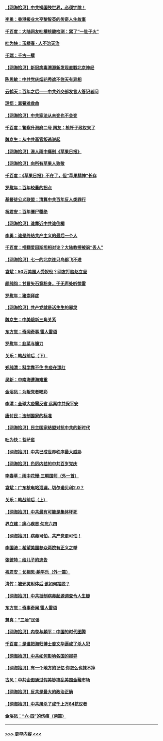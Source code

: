 #### [【网海拾贝】中共祸国殃世界，必须铲除！](../pages/nsc993/n13056011.md?t=06300302) 
#### [李勇：香港报业大亨黎智英的传奇人生故事](../pages/nsc993/n13055258.md?t=06300302) 
#### [千百度：大陆网友吐槽核酸检测：窝了“一肚子火”](../pages/nsc993/n13055194.md?t=06300302) 
#### [吐为快：玉楼春 · 人不治天治](../pages/nsc993/n13054028.md?t=06300302) 
#### [千瑞：千古一孽](../pages/nsc993/n13054016.md?t=06300302) 
#### [【网海拾贝】新冠病毒溯源新发现直戳北京神经](../pages/nsc993/n13052425.md?t=06300302) 
#### [陈思敏：中共党庆烟花秀遮不住天有异相](../pages/nsc993/n13052020.md?t=06300302) 
#### [云鹤天：百年之后——中共外交部发言人答记者问](../pages/nsc993/n13051604.md?t=06300302) 
#### [理悟：毒誓难救命](../pages/nsc993/n13051601.md?t=06300302) 
#### [【网海拾贝】中共家法从未变也不会变](../pages/nsc993/n13050366.md?t=06300302) 
#### [千百度：警察升港府二号 网友：枪杆子政权来了](../pages/nsc993/n13050261.md?t=06300302) 
#### [魏京生：从中共高官叛逃说起](../pages/nsc993/n13048997.md?t=06300302) 
#### [【网海拾贝】港人雨中痛别《苹果日报》](../pages/nsc993/n13048941.md?t=06300302) 
#### [【网海拾贝】向所有苹果人致敬](../pages/nsc993/n13046795.md?t=06300302) 
#### [千百度：《苹果日报》不在了，但“苹果精神”长存](../pages/nsc993/n13046703.md?t=06300302) 
#### [罗慰年：百年较量的拐点](../pages/nsc993/n13046542.md?t=06300302) 
#### [基督徒公义联盟：清算中共百年反人类罪行](../pages/nsc993/n13046499.md?t=06300302) 
#### [祝君安：百年僵尸罄绝](../pages/nsc993/n13045595.md?t=06300302) 
#### [【网海拾贝】谁靠近中共谁倒楣](../pages/nsc993/n13044667.md?t=06300302) 
#### [李勇：谁是终结共产主义的最后一个人](../pages/nsc993/n13044397.md?t=06300302) 
#### [千百度：推翻爱因斯坦相对论？大陆教授被讽“丢人”](../pages/nsc993/n13043908.md?t=06300302) 
#### [【网海拾贝】七一的北京连只鸟都飞不进](../pages/nsc993/n13041377.md?t=06300302) 
#### [袁斌：50万美国人受奴役？网友打脸赵立坚](../pages/nsc993/n13041330.md?t=06300302) 
#### [颜纯钩：甘冒矢石竟粉身，于无声处听惊雷](../pages/nsc993/n13041140.md?t=06300302) 
#### [罗慰年：猪崇拜症](../pages/nsc993/n13041071.md?t=06300302) 
#### [【网海拾贝】共产党就是活生生的邪灵](../pages/nsc993/n13036627.md?t=06300302) 
#### [魏京生：中美俄新三角关系](../pages/nsc993/n13035986.md?t=06300302) 
#### [东方觉：奇闻奇事 雷人雷语](../pages/nsc993/n13035878.md?t=06300302) 
#### [罗慰年：韭菜与镰刀](../pages/nsc993/n13034374.md?t=06300302) 
#### [关乐：韩战前后（下）](../pages/nsc993/n13034113.md?t=06300302) 
#### [郑纯清：科学靠不住 免疫在漂红](../pages/nsc993/n13034093.md?t=06300302) 
#### [吴新：中南海遭海难重](../pages/nsc993/n13034084.md?t=06300302) 
#### [金浴凤：为叛党者喝彩](../pages/nsc993/n13034058.md?t=06300302) 
#### [李清：全球大疫需反省 远离中共保平安](../pages/nsc993/n13033784.md?t=06300302) 
#### [唐付民：法制国家的标准](../pages/nsc993/n13032944.md?t=06300302) 
#### [【网海拾贝】民主国家结盟对抗中共的新时代](../pages/nsc993/n13031717.md?t=06300302) 
#### [吐为快：菩萨蛮](../pages/nsc993/n13030033.md?t=06300302) 
#### [【网海拾贝】中共已成世界秩序最大威胁](../pages/nsc993/n13028138.md?t=06300302) 
#### [【网海拾贝】色厉内荏的中共百岁党庆](../pages/nsc993/n13025582.md?t=06300302) 
#### [李春草：雨中花慢‧三朝国师（外一首）](../pages/nsc993/n13025567.md?t=06300302) 
#### [袁斌：广东核电站泄漏，切尔诺贝利2.0？](../pages/nsc993/n13025475.md?t=06300302) 
#### [关乐：韩战前后（上）](../pages/nsc993/n13025387.md?t=06300302) 
#### [【网海拾贝】中共最有可能是集体坏死](../pages/nsc993/n13023101.md?t=06300302) 
#### [界立建：痛心疾首 勿忘六四](../pages/nsc993/n13022339.md?t=06300302) 
#### [【网海拾贝】病毒可怕，共产党更可怕！](../pages/nsc993/n13020728.md?t=06300302) 
#### [李国涛：希望美国参众两院有正义之举](../pages/nsc993/n13020674.md?t=06300302) 
#### [张彼特：给儿子的忠告](../pages/nsc993/n13018934.md?t=06300302) 
#### [祝君安：长相思‧躺平乐（外一篇）](../pages/nsc993/n13018923.md?t=06300302) 
#### [清竹：被邪灵附体后 该如何摆脱？](../pages/nsc993/n13018877.md?t=06300302) 
#### [【网海拾贝】中共抵制病毒起源调查令人生疑](../pages/nsc993/n13017785.md?t=06300302) 
#### [东方觉：奇事奇闻 雷人雷语](../pages/nsc993/n13017577.md?t=06300302) 
#### [慧真：“三胎”民谣](../pages/nsc993/n13017394.md?t=06300302) 
#### [【网海拾贝】内卷与躺平：中国的时代图腾](../pages/nsc993/n13016128.md?t=06300302) 
#### [千百度：是谁把海归博士姜文华逼成了杀人犯](../pages/nsc993/n13015218.md?t=06300302) 
#### [【网海拾贝】中共如何影响各国的报导](../pages/nsc993/n13012599.md?t=06300302) 
#### [【网海拾贝】有一个地方的记忆 你怎么也抹不掉](../pages/nsc993/n13009802.md?t=06300302) 
#### [古风：中共企图通过假美钞搞乱美国金融市场](../pages/nsc993/n13009626.md?t=06300302) 
#### [【网海拾贝】反共是最大的政治正确](../pages/nsc993/n13007051.md?t=06300302) 
#### [【网海拾贝】中共屠杀了成千上万64抗议者](../pages/nsc993/n13002713.md?t=06300302) 
#### [金浴凤：“六·四”的伤痕（两篇）](../pages/nsc993/n13001719.md?t=06300302) 

----
#### [ >>> 更早内容 <<< ](../indexes/nsc993-earlier.md)
